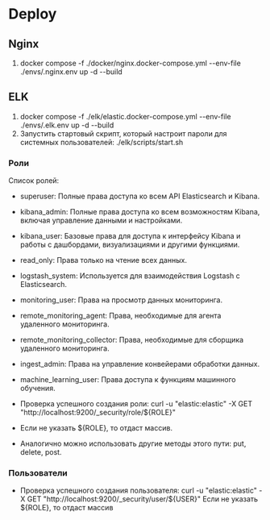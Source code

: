# Deploy

## Nginx

1. docker compose -f ./docker/nginx.docker-compose.yml --env-file ./envs/.nginx.env up -d --build

## ELK

1. docker compose -f ./elk/elastic.docker-compose.yml --env-file ./envs/.elk.env up -d --build
2. Запустить стартовый скрипт, который настроит пароли для системных пользователей:
   ./elk/scripts/start.sh

### Роли

Список ролей:
- superuser: Полные права доступа ко всем API Elasticsearch и Kibana.
- kibana_admin: Полные права доступа ко всем возможностям Kibana, включая управление данными и настройками.
- kibana_user: Базовые права для доступа к интерфейсу Kibana и работы с дашбордами, визуализациями и другими функциями.
- read_only: Права только на чтение всех данных.
- logstash_system: Используется для взаимодействия Logstash с Elasticsearch.
- monitoring_user: Права на просмотр данных мониторинга.
- remote_monitoring_agent: Права, необходимые для агента удаленного мониторинга.
- remote_monitoring_collector: Права, необходимые для сборщика удаленного мониторинга.
- ingest_admin: Права на управление конвейерами обработки данных.
- machine_learning_user: Права доступа к функциям машинного обучения.

- Проверка успешного создания роли:
curl -u "elastic:elastic" -X GET "http://localhost:9200/_security/role/${ROLE}"

- Если не указать ${ROLE}, то отдаст массив.
- Аналогично можно использовать другие методы этого пути: put, delete, post.

### Пользователи
- Проверка успешного создания пользователя:
curl -u "elastic:elastic" -X GET "http://localhost:9200/_security/user/${USER}"
Если не указать ${ROLE}, то отдаст массив
